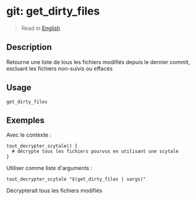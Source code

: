 # git: get_dirty_files

> Read in [English](/docs/en/helpers/git/get_dirty_files.md)

## Description

Retourne une liste de tous les fichiers modifiés depuis le dernier commit, excluant les fichiers
non-suivis ou effacés

## Usage

```text
get_dirty_files
```

## Exemples

Avec le contexte :

```shell
tout_decrypter_scytale() {
  # décrypte tous les fichiers pourvus en utilisant une scytale
}
```

Utiliser comme liste d'arguments :

```shell
tout_decrypter_scytale "$(get_dirty_files | xargs)"
```

Décrypterait tous les fichiers modifiés
